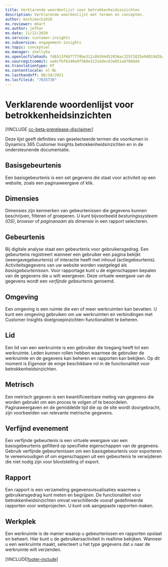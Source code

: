 ```yaml
---
title: Verklarende woordenlijst voor betrokkenheidsinzichten
description: Verklarende woordenlijst met termen en concepten.
author: mochimochi016
ms.reviewer: mhart
ms.author: jefhar
ms.date: 11/12/2020
ms.service: customer-insights
ms.subservice: engagement-insights
ms.topic: conceptual
ms.manager: shellyha
ms.openlocfilehash: fd6513f66777f8be312c8b594d52836ac325f2825e9d019d2ba0f49c587cf8ca
ms.sourcegitcommit: aa0cfbf6240a9f560e3131bdec63e051a8786dd4
ms.translationtype: HT
ms.contentlocale: nl-NL
ms.lasthandoff: 08/10/2021
ms.locfileid: "7035730"
---
```

# <a name="engagement-insights-capability-glossary"></a>Verklarende woordenlijst voor betrokkenheidsinzichten

[!INCLUDE [cc-beta-prerelease-disclaimer](includes/cc-beta-prerelease-disclaimer.md)]

Deze lijst geeft definities van geselecteerde termen die voorkomen in Dynamics 365 Customer Insights betrokkenheidsinzichten en in de ondersteunende documentatie.

## <a name="base-event"></a>Basisgebeurtenis

Een basisgebeurtenis is een set gegevens die staat voor activiteit op een website, zoals een paginaweergave of klik. 

## <a name="dimensions"></a>Dimensies

Dimensies zijn kenmerken van gebeurtenissen die gegevens kunnen beschrijven, filteren of groeperen. U kunt bijvoorbeeld *besturingssysteem (OS)*, *browser* of *paginanaam* als dimensie in een rapport selecteren.

## <a name="event"></a>Gebeurtenis

Bij digitale analyse staat een gebeurtenis voor gebruikersgedrag. Een gebeurtenis registreert wanneer een gebruiker een pagina bekijkt (weergavegebeurtenis) of interactie heeft met inhoud (actiegebeurtenis). Activiteitsgegevens van uw website worden vastgelegd als *basisgebeurtenissen*. Voor rapportage kunt u de eigenschappen bepalen van de gegevens die u wilt weergeven. Deze virtuele weergave van de gegevens wordt een *verfijnde gebeurtenis* genoemd. 

## <a name="environment"></a>Omgeving

 Een omgeving is een ruimte die een of meer werkruimten kan bevatten. U kunt een omgeving gebruiken om uw werkruimten en verbindingen met Customer Insights doelgroepinzichten-functionaliteit te beheren.

## <a name="member"></a>Lid

Een lid van een werkruimte is een gebruiker die toegang heeft tot een werkruimte. Leden kunnen rollen hebben waarmee de gebruiker de werkruimte en de gegevens kan beheren en rapporten kan bekijken. Op dit moment is *Eigenaar* de enige beschikbare rol in de functionaliteit voor betrokkenheidsinzichten.

## <a name="metric"></a>Metrisch

Een metrisch gegeven is een kwantificeerbare meting van gegevens die worden gebruikt om een proces te volgen of te beoordelen. Paginaweergaven en de gemiddelde tijd die op de site wordt doorgebracht, zijn voorbeelden van relevante metrische gegevens.

## <a name="refined-event"></a>Verfijnd evenement

Een verfijnde gebeurtenis is een virtuele weergave van een basisgebeurtenis gefilterd op specifieke eigenschappen van de gegevens. Gebruik verfijnde gebeurtenissen om een basisgebeurtenis voor exporteren te vereenvoudigen of om eigenschappen uit een gebeurtenis te verwijderen die niet nodig zijn voor blootstelling of export.

## <a name="report"></a>Rapport

Een rapport is een verzameling gegevensvisualisaties waarmee u gebruikersgedrag kunt meten en begrijpen. De functionaliteit voor betrokkenheidsinzichten omvat verschillende vooraf gedefinieerde rapporten voor webprojecten. U kunt ook aangepaste rapporten maken. 

## <a name="workspace"></a>Werkplek

Een werkruimte is de manier waarop u gebeurtenissen en rapporten opslaat en beheert. Hier kunt u de gebruikersactiviteit in realtime bekijken. Wanneer u een werkruimte maakt, selecteert u het type gegevens dat u naar de werkruimte wilt verzenden.


[!INCLUDE[footer-include](../includes/footer-banner.md)]